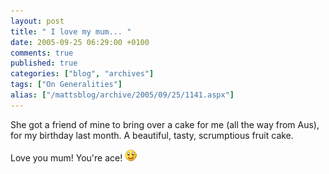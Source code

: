 ```yaml
---
layout: post
title: " I love my mum... "
date: 2005-09-25 06:29:00 +0100
comments: true
published: true
categories: ["blog", "archives"]
tags: ["On Generalities"]
alias: ["/mattsblog/archive/2005/09/25/1141.aspx"]
---
```

<!-- more -->

<P>She got a friend of mine to bring over a cake for me (all the way from Aus), for my birthday last month. A beautiful, tasty, scrumptious&nbsp;fruit cake.</P>
 <P>Love you mum! You're ace! <IMG alt=":)" class="emoticon" src="/images/emotions/emotion-1.gif" border=0></P>
